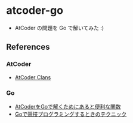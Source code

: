 # atcoder-go
- AtCoder の問題を Go で解いてみた :)

## References
### AtCoder
- [AtCoder Clans](https://kato-hiro.github.io/AtCoderClans/#gsc.tab=0)

### Go
- [AtCoderをGoで解くためにあると便利な関数](https://zenn.dev/maitake/articles/go_de_atcoder)
- [Goで競技プログラミングするときのテクニック](https://qiita.com/ktateish/items/ab2df3e0864d2e931bf2)
